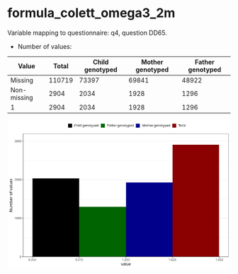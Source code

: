 # formula_colett_omega3_2m
Variable mapping to questionnaire: q4, question DD65.
- Number of values:

| Value | Total | Child genotyped | Mother genotyped | Father genotyped |
| ----- | ----- | --------------- | ---------------- | ---------------- |
| Missing | 110719 | 73397 | 69841 | 48922 |
| Non-missing | 2904 | 2034 | 1928 | 1296 |
| 1 | 2904 | 2034 | 1928 | 1296 |



![](formula_colett_omega3_2m_n.png)



